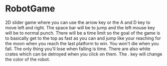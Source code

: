 # RobotGame
2D slider game where you can use the arrow key or the A and D key to move left and right.
The space bar will be to jump and the left mouse key will be to normal punch. 
There will be a time limit so the goal of the game is to basically get to the top as fast as you can and jump like your reaching for the moon when you reach the last platform to win. You won't die when you fall. The only thing you'll lose when falling is time. There are also white crates which can be detroyed when you click on them.
The . key will change the color of the robot.
